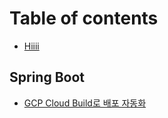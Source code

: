 # Table of contents

* [Hiiii](README.md)

## Spring Boot

* [GCP Cloud Build로 배포 자동화](spring-boot/gcp-cloud-build.md)

